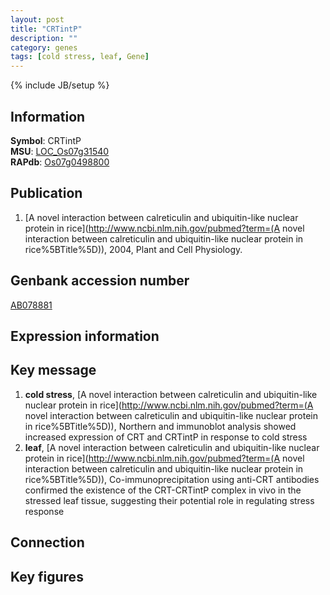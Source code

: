 ```yaml
---
layout: post
title: "CRTintP"
description: ""
category: genes
tags: [cold stress, leaf, Gene]
---
```

{% include JB/setup %}

## Information
__Symbol__: CRTintP  
__MSU__: [LOC_Os07g31540](http://rice.plantbiology.msu.edu/cgi-bin/ORF_infopage.cgi?orf=LOC_Os07g31540)  
__RAPdb__: [Os07g0498800](http://rapdb.dna.affrc.go.jp/viewer/gbrowse_details/irgsp1?name=Os07g0498800)  

## Publication
1. [A novel interaction between calreticulin and ubiquitin-like nuclear protein in rice](http://www.ncbi.nlm.nih.gov/pubmed?term=(A novel interaction between calreticulin and ubiquitin-like nuclear protein in rice%5BTitle%5D)), 2004, Plant and Cell Physiology.

## Genbank accession number
[AB078881](http://www.ncbi.nlm.nih.gov/nuccore/AB078881)

## Expression information

## Key message
1. __cold stress__, [A novel interaction between calreticulin and ubiquitin-like nuclear protein in rice](http://www.ncbi.nlm.nih.gov/pubmed?term=(A novel interaction between calreticulin and ubiquitin-like nuclear protein in rice%5BTitle%5D)),  Northern and immunoblot analysis showed increased expression of CRT and CRTintP in response to cold stress
2. __leaf__, [A novel interaction between calreticulin and ubiquitin-like nuclear protein in rice](http://www.ncbi.nlm.nih.gov/pubmed?term=(A novel interaction between calreticulin and ubiquitin-like nuclear protein in rice%5BTitle%5D)),  Co-immunoprecipitation using anti-CRT antibodies confirmed the existence of the CRT-CRTintP complex in vivo in the stressed leaf tissue, suggesting their potential role in regulating stress response

## Connection

## Key figures


